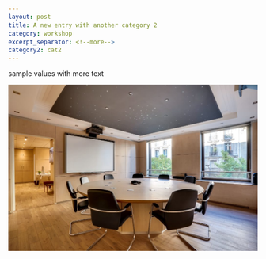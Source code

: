 ```yaml
---
layout: post
title: A new entry with another category 2
category: workshop
excerpt_separator: <!--more-->
category2: cat2
---
```

sample values with more text

![A briefing room](/assets/uploads/briefing-roomy-2.jpg "A briefing room")